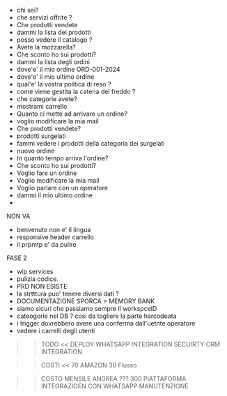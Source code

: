 - chi sei?
- che servizi offrite ?
- Che prodotti vendete
- dammi la lista dei prodotti
- posso vedere il catalogo ?
- Avete la mozzarella?
- Che sconto ho sui prodotti?
- dammi la lista degli ordini
- dove'e' il mio ordine ORD-001-2024
- dove'e' il mio ultimo ordine
- qual'e' la vostra politica di reso ?
- come viene gestita la catena del freddo ?
- che categorie avete?
- mostrami carrello
- Quanto ci mette ad arrivare un ordine?
- voglio modificare la mia mail
- Che prodotti vendete?
- prodotti surgelati
- fammi vedere i prodotti della categoria dei surgelati
- nuovo ordine
- In quanto tempo arriva l'ordine?
- Che sconto ho sui prodotti?
- Voglio fare un ordine
- Voglio modificare la mia mail
- Voglio parlare con un operatore
- dammi il mio ultimo ordine
-

NON VA

- benvenuto non e' il lingua
- responsive header carrello
- il prpmtp e' da pulire

FASE 2

- wip services
- pulizia codice.
- PRD NON ESISTE
- la strtttura puo' tenere diversi dati ?
- DOCUMENTAZIONE SPORCA > MEMORY BANK
- siamo sicuri che passiamo sempre il workspceID
- cateogorie nel DB ? cosi da togliere la parte harcodeata
- i trigger dovrebbero avere una conferma dall'uetnte operatore
- vedere i carrelli degli utenti

> > TODO <<
> > DEPLOY
> > WHATSAPP INTEGRATION
> > SECUIRTY
> > CRM INTEGRATION

> > COSTI <<
> > 70 AMAZON
> > 30 Flusso

> > COSTO MENSILE ANDREA ??? 300
> > PIATTAFORMA
> > INTEGRAZIOEN CON WHATSAPP
> > MANUTENZIONE
